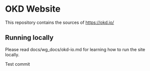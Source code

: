 # OKD Website

This repository contains the sources of https://okd.io/

## Running locally

Please read docs/wg_docs/okd-io.md for learning how to run the site locally.

Test commit

